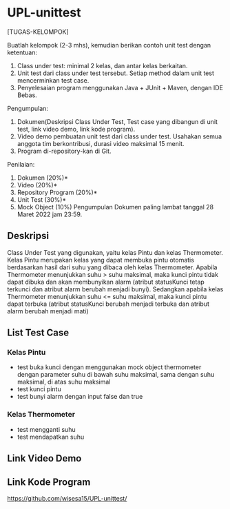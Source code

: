 # UPL-unittest

[TUGAS-KELOMPOK]

Buatlah kelompok (2-3 mhs), kemudian berikan contoh unit test dengan ketentuan:
1. Class under test: minimal 2 kelas, dan antar kelas berkaitan.
2. Unit test dari class under test tersebut. Setiap method dalam unit test mencerminkan test case.
3. Penyelesaian program menggunakan Java + JUnit + Maven, dengan IDE Bebas.

Pengumpulan:
1. Dokumen(Deskripsi Class Under Test, Test case yang dibangun di unit test, link video demo, link kode program).
2. Video demo pembuatan unit test dari class under test. Usahakan semua anggota tim berkontribusi, durasi video maksimal 15 menit.
3. Program di-repository-kan di Git.

Penilaian:
1. Dokumen (20%)*
2. Video (20%)*
3. Repository Program (20%)*
4. Unit Test (30%)*
5. Mock Object (10%)
Pengumpulan Dokumen paling lambat tanggal 28 Maret 2022 jam 23:59.

## Deskripsi
Class Under Test yang digunakan, yaitu kelas Pintu dan kelas Thermometer.
Kelas Pintu merupakan kelas yang dapat membuka pintu otomatis berdasarkan hasil dari suhu yang dibaca oleh kelas Thermometer.
Apabila Thermometer menunjukkan suhu > suhu maksimal, maka kunci pintu tidak dapat dibuka dan akan membunyikan alarm (atribut statusKunci tetap terkunci dan atribut alarm berubah menjadi bunyi). Sedangkan apabila kelas Thermometer menunjukkan suhu <= suhu maksimal, maka kunci pintu dapat terbuka (atribut statusKunci berubah menjadi terbuka dan atribut alarm berubah menjadi mati)

## List Test Case
### Kelas Pintu
- test buka kunci dengan menggunakan mock object thermometer dengan parameter suhu di bawah suhu maksimal, sama dengan suhu maksimal, di atas suhu maksimal
- test kunci pintu
- test bunyi alarm dengan input false dan true
### Kelas Thermometer
- test mengganti suhu
- test mendapatkan suhu

## Link Video Demo

## Link Kode Program
https://github.com/wisesa15/UPL-unittest/
